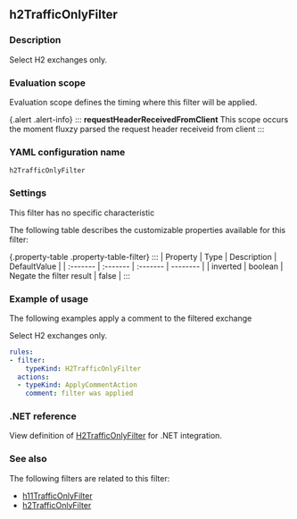 ## h2TrafficOnlyFilter

### Description

Select H2 exchanges only.

### Evaluation scope

Evaluation scope defines the timing where this filter will be applied. 

{.alert .alert-info}
:::
**requestHeaderReceivedFromClient** This scope occurs the moment fluxzy parsed the request header receiveid from client
:::

### YAML configuration name

    h2TrafficOnlyFilter

### Settings

This filter has no specific characteristic

The following table describes the customizable properties available for this filter: 

{.property-table .property-table-filter}
:::
| Property | Type | Description | DefaultValue |
| :------- | :------- | :------- | -------- |
| inverted | boolean | Negate the filter result | false |
:::

### Example of usage

The following examples apply a comment to the filtered exchange

Select H2 exchanges only.

```yaml
rules:
- filter:
    typeKind: H2TrafficOnlyFilter
  actions:
  - typeKind: ApplyCommentAction
    comment: filter was applied
```


### .NET reference

View definition of [H2TrafficOnlyFilter](https://docs.fluxzy.io/api/Fluxzy.Rules.Filters.RequestFilters.H2TrafficOnlyFilter.html) for .NET integration.

### See also

The following filters are related to this filter: 

 - [h11TrafficOnlyFilter](h11TrafficOnlyFilter)
 - [h2TrafficOnlyFilter](h2TrafficOnlyFilter)

